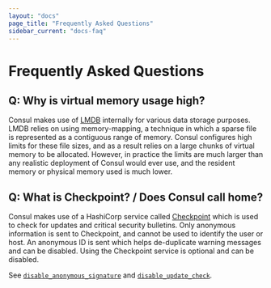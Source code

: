 ```yaml
---
layout: "docs"
page_title: "Frequently Asked Questions"
sidebar_current: "docs-faq"
---
```


# Frequently Asked Questions

## Q: Why is virtual memory usage high?

Consul makes use of [LMDB](http://symas.com/mdb/) internally for various data
storage purposes. LMDB relies on using memory-mapping, a technique in which
a sparse file is represented as a contiguous range of memory. Consul configures
high limits for these file sizes, and as a result relies on a large chunks of
virtual memory to be allocated. However, in practice the limits are much larger
than any realistic deployment of Consul would ever use, and the resident memory or
physical memory used is much lower.

## Q: What is Checkpoint? / Does Consul call home?

Consul makes use of a HashiCorp service called [Checkpoint](http://checkpoint.hashicorp.com)
which is used to check for updates and critical security bulletins.
Only anonymous information is sent to Checkpoint, and cannot be used to
identify the user or host. An anonymous ID is sent which helps de-duplicate
warning messages and can be disabled. Using the Checkpoint service is optional
and can be disabled.

See [`disable_anonymous_signature`](/docs/agent/options.html#disable_anonymous_signature)
and [`disable_update_check`](/docs/agent/options.html#disable_update_check).


